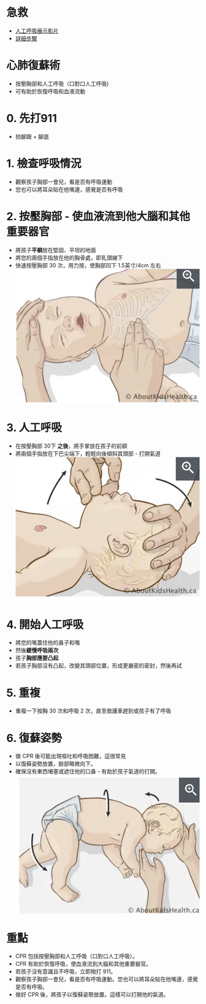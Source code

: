 # 急救
- [人工呼吸展示影片](https://www.youtube.com/watch?v=n65HW1iJUuY&ab_channel=CincinnatiChildren%27s)
- [詳細步驟](https://www.aboutkidshealth.ca/healthaz/na/cpr-in-a-baby-0-to-12-months-first-aid/?language=zh-Hant)

# 心肺復蘇術
- 按壓胸部和人工呼吸（口對口人工呼吸)
- 可有助於恢復呼吸和血液流動

# 0. 先打911 
- 拍腳跟 + 腳底

# 1. 檢查呼吸情況
- 觀察孩子胸部一會兒，看是否有呼吸運動
- 您也可以將耳朵貼在他嘴邊，感覺是否有呼吸

# 2. 按壓胸部 - 使血液流到他大腦和其他重要器官
- 將孩子**平躺**放在堅固、平坦的地面
- 將您的兩個手指放在他的胸骨處，即乳頭線下
- 快速按壓胸部 30 次，用力按，使胸部凹下 1.5英寸/4cm 左右
![快速按壓胸部](/img/cpr-1.jpg)

# 3. 人工呼吸
- 在按壓胸部 30下 **之後**，將手掌放在孩子的前額
- 將兩個手指放在下巴尖端下，輕輕向後傾斜其頭部 - 打開氣道
![人工呼吸](/img/cpr-2.jpg)

# 4. 開始人工呼吸
- 將您的嘴蓋住他的鼻子和嘴
- 然後**緩慢呼吸兩次**
- 孩子**胸部應要凸起**
- 若孩子胸部沒有凸起，改變其頭部位置，形成更嚴密的密封，然後再試

# 5. 重複
- 重複一下按胸 30 次和呼吸 2 次，直至救護車趕到或孩子有了呼吸

# 6. 復蘇姿勢
- 做 CPR 後可能出現嘔吐和呼吸困難，這很常見
- 以復蘇姿勢放置，臉部略微向下。
- 確保沒有東西堵塞或遮住他的口鼻 - 有助於孩子氣道的打開。
![復蘇姿勢](/img/cpr-3.jpg)


# 重點
- CPR 包括按壓胸部和人工呼吸（口對口人工呼吸）。
- CPR 有助於恢復呼吸，使血液流到大腦和其他重要器官。
- 若孩子沒有意識且不呼吸，立即撥打 911。
- 觀察孩子胸部一會兒，看是否有呼吸運動。您也可以將耳朵貼在他嘴邊，感覺是否有呼吸。
- 做好 CPR 後，將孩子以復蘇姿勢放置。這樣可以打開他的氣道。